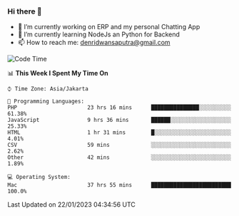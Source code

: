 ### Hi there 👋

- 🔭 I’m currently working on ERP and my personal Chatting App
- 🌱 I’m currently learning NodeJs an Python for Backend
- 📫 How to reach me: denridwansaputra@gmail.com


<!--START_SECTION:waka-->
![Code Time](http://img.shields.io/badge/Code%20Time-2%2C544%20hrs%2021%20mins-blue)

📊 **This Week I Spent My Time On** 

```text
⌚︎ Time Zone: Asia/Jakarta

💬 Programming Languages: 
PHP                      23 hrs 16 mins      ███████████████░░░░░░░░░░   61.38% 
JavaScript               9 hrs 36 mins       ██████░░░░░░░░░░░░░░░░░░░   25.33% 
HTML                     1 hr 31 mins        █░░░░░░░░░░░░░░░░░░░░░░░░   4.01% 
CSV                      59 mins             ░░░░░░░░░░░░░░░░░░░░░░░░░   2.62% 
Other                    42 mins             ░░░░░░░░░░░░░░░░░░░░░░░░░   1.89%

💻 Operating System: 
Mac                      37 hrs 55 mins      █████████████████████████   100.0%

```


 Last Updated on 22/01/2023 04:34:56 UTC
<!--END_SECTION:waka-->
